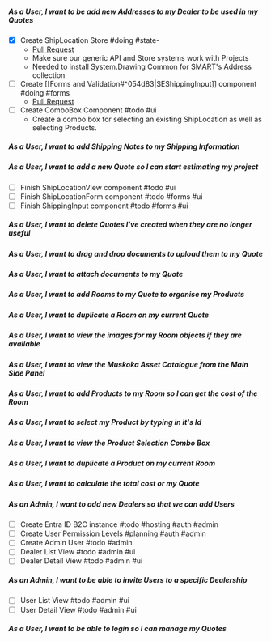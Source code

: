 ##### As a User, I want to be add new Addresses to my Dealer to be used in my Quotes
- [x] Create ShipLocation Store     #doing #state- 
	- [Pull Request](https://github.com/daemontechtools/SmartEstimate/pull/2)
	- Make sure our generic API and Store systems work with Projects
	- Needed to install System.Drawing Common for SMART's Address collection
- [ ] Create [[Forms and Validation#^054d83|SEShippingInput]] component    #doing #forms
	- [Pull Request](https://github.com/daemontechtools/SmartEstimate/pull/3)
- [ ] Create ComboBox Component    #todo #ui 
	- Create a combo box for selecting an existing ShipLocation as well as selecting Products.
##### As a User, I want to add Shipping Notes to my Shipping Information

##### As a User, I want to add a new Quote so I can start estimating my project

- [ ] Finish ShipLocationView component    #todo #ui 
- [ ] Finish ShipLocationForm component    #todo #forms #ui
- [ ] Finish ShippingInput component    #todo #forms #ui

##### As a User, I want to delete Quotes I've created when they are no longer useful

##### As a User, I want to drag and drop documents to upload them to my Quote
##### As a User, I want to attach documents to my Quote
##### As a User, I want to add Rooms to my Quote to organise my Products

##### As a User, I want to duplicate a Room on my current Quote

##### As a User,  I want to view the images for my Room objects if they are available

##### As a User, I want to view the Muskoka Asset Catalogue from the Main Side Panel
##### As a User, I want to add Products to my Room so I can get the cost of the Room

##### As a User, I want to select my Product by typing in it's Id

##### As a User, I want to view the Product Selection Combo Box

##### As a User, I want to duplicate a Product on my current Room

##### As a User, I want to calculate the total cost or my Quote

##### As an Admin, I want to add new Dealers so that we can add Users

- [ ] Create Entra ID B2C instance    #todo #hosting #auth #admin
- [ ] Create User Permission Levels    #planning #auth #admin
- [ ] Create Admin User    #todo #admin
- [ ] Dealer List View    #todo #admin #ui
- [ ] Dealer Detail View    #todo #admin #ui

##### As an Admin, I want to be able to invite Users to a specific Dealership

- [ ] User List View    #todo #admin #ui
- [ ] User Detail View    #todo #admin #ui

##### As a User, I want to be able to login so I can manage my Quotes
